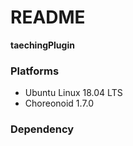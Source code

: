 # README #

**taechingPlugin**



### Platforms ###
* Ubuntu Linux 18.04 LTS
* Choreonoid 1.7.0

### Dependency ###


